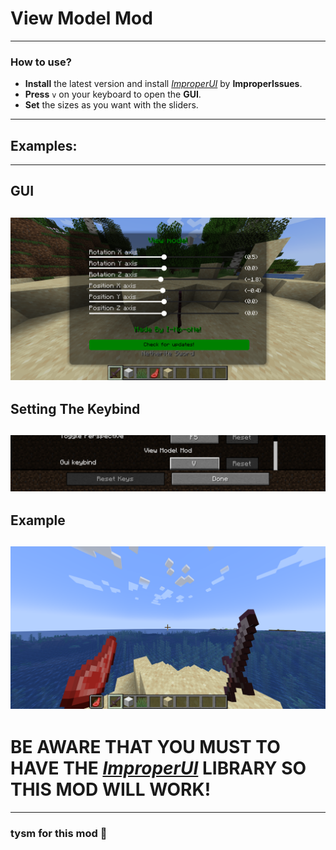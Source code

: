 # View Model Mod
-----------------
### How to use?
- **Install** the latest version and install [*ImproperUI*](https://github.com/ItziSpyder/ImproperUI/releases) by **ImproperIssues**.
- **Press** `v` on your keyboard to open the **GUI**.
- **Set** the sizes as you want with the sliders.
--------------------
## Examples:
-------
## GUI
![its 2 am and i want to sleep](assets/gui.png)
----------
## Setting The Keybind
![frfr](assets/keybind.png)
--------------------
## Example
![hmmm](assets/example.png)
-----------------
# BE AWARE THAT YOU MUST TO HAVE THE [***ImproperUI***](https://github.com/ItziSpyder/ImproperUI/releases) LIBRARY SO THIS MOD WILL WORK!
------------------
### tysm for this mod 🙏